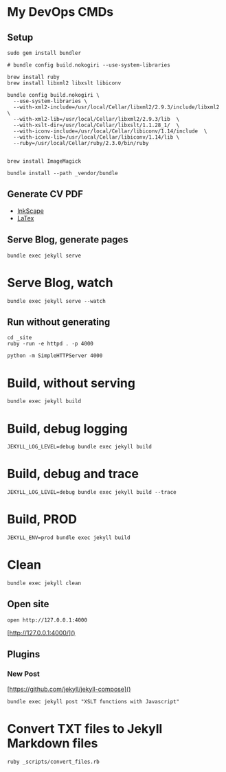 # My DevOps CMDs

## Setup

~~~
sudo gem install bundler

# bundle config build.nokogiri --use-system-libraries

brew install ruby
brew install libxml2 libxslt libiconv

bundle config build.nokogiri \
  --use-system-libraries \
  --with-xml2-include=/usr/local/Cellar/libxml2/2.9.3/include/libxml2 \
  --with-xml2-lib=/usr/local/Cellar/libxml2/2.9.3/lib  \
  --with-xslt-dir=/usr/local/Cellar/libxslt/1.1.28_1/  \
  --with-iconv-include=/usr/local/Cellar/libiconv/1.14/include  \
  --with-iconv-lib=/usr/local/Cellar/libiconv/1.14/lib \
  --ruby=/usr/local/Cellar/ruby/2.3.0/bin/ruby


brew install ImageMagick

bundle install --path _vendor/bundle
~~~

## Generate CV PDF

- [InkScape](_docs/inkscape)
- [LaTex](_docs/latex)

## Serve Blog, generate pages

~~~
bundle exec jekyll serve
~~~

# Serve Blog, watch

~~~
bundle exec jekyll serve --watch
~~~

## Run without generating

~~~
cd _site
ruby -run -e httpd . -p 4000

python -m SimpleHTTPServer 4000
~~~

# Build, without serving

~~~
bundle exec jekyll build
~~~

# Build, debug logging

~~~
JEKYLL_LOG_LEVEL=debug bundle exec jekyll build
~~~

# Build, debug and trace

~~~
JEKYLL_LOG_LEVEL=debug bundle exec jekyll build --trace
~~~

# Build, PROD

~~~
JEKYLL_ENV=prod bundle exec jekyll build
~~~

# Clean

~~~
bundle exec jekyll clean
~~~

## Open site

~~~
open http://127.0.0.1:4000
~~~

[http://127.0.0.1:4000/]()

## Plugins

### New Post

[https://github.com/jekyll/jekyll-compose]()

~~~
bundle exec jekyll post "XSLT functions with Javascript"
~~~

# Convert TXT files to Jekyll Markdown files

~~~
ruby _scripts/convert_files.rb
~~~
